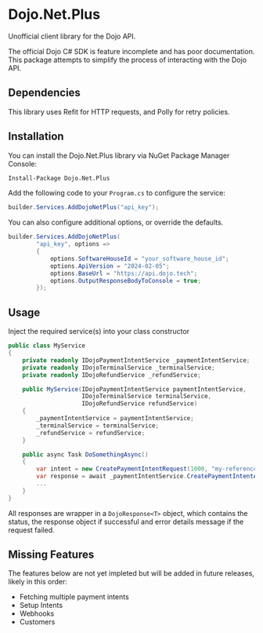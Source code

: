 # Dojo.Net.Plus
Unofficial client library for the Dojo API.

The official Dojo C# SDK is feature incomplete and has poor documentation. This package attempts to simplify the process 
of interacting with the Dojo API.

## Dependencies

This library uses Refit for HTTP requests, and Polly for retry policies.

## Installation

You can install the Dojo.Net.Plus library via NuGet Package Manager Console:

```bash 
Install-Package Dojo.Net.Plus
```

Add the following code to your `Program.cs` to configure the service:

```csharp
builder.Services.AddDojoNetPlus("api_key");
```

You can also configure additional options, or override the defaults.

```csharp
builder.Services.AddDojoNetPlus(
        "api_key", options =>
        {
            options.SoftwareHouseId = "your_software_house_id";
            options.ApiVersion = "2024-02-05";
            options.BaseUrl = "https://api.dojo.tech";
            options.OutputResponseBodyToConsole = true;
        });
```

## Usage

Inject the required service(s) into your class constructor

```csharp
public class MyService
{
    private readonly IDojoPaymentIntentService _paymentIntentService;
    private readonly IDojoTerminalService _terminalService;
    private readonly IDojoRefundService _refundService;

    public MyService(IDojoPaymentIntentService paymentIntentService, 
                     IDojoTerminalService terminalService,
                     IDojoRefundService refundService)
    {
        _paymentIntentService = paymentIntentService;
        _terminalService = terminalService;
        _refundService = refundService;
    }

    public async Task DoSomethingAsync()
    {
        var intent = new CreatePaymentIntentRequest(1000, "my-reference");
        var response = await _paymentIntentService.CreatePaymentIntentAsync(intent);
        ...
    }
}
```

All responses are wrapper in a `DojoResponse<T>` object, which contains the status, the response object if successful 
and error details message if the request failed.


## Missing Features

The features below are not yet impleted but will be added in future releases, likely in this order:

- Fetching multiple payment intents
- Setup Intents
- Webhooks
- Customers
